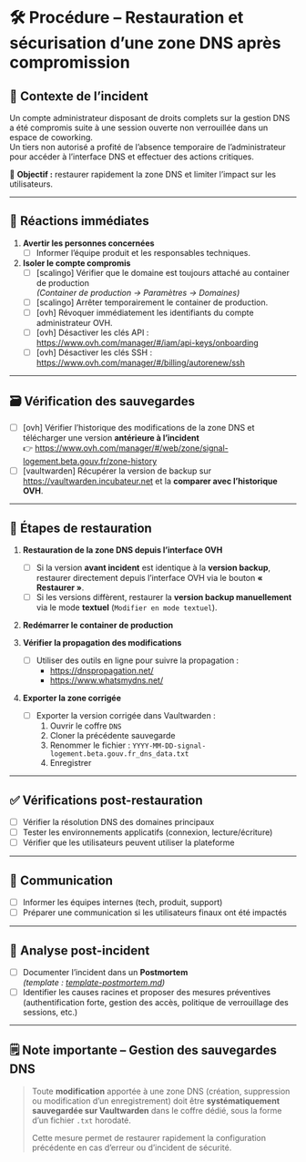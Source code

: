 # 🛠️ Procédure – Restauration et sécurisation d’une zone DNS après compromission

## 🧩 Contexte de l’incident

Un compte administrateur disposant de droits complets sur la gestion DNS a été compromis suite à une session ouverte non verrouillée dans un espace de coworking.  
Un tiers non autorisé a profité de l’absence temporaire de l’administrateur pour accéder à l’interface DNS et effectuer des actions critiques.

🎯 **Objectif :** restaurer rapidement la zone DNS et limiter l’impact sur les utilisateurs.

---

## 🚨 Réactions immédiates

1. **Avertir les personnes concernées**
    - [ ] Informer l’équipe produit et les responsables techniques.

2. **Isoler le compte compromis**
    - [ ] [scalingo] Vérifier que le domaine est toujours attaché au container de production  
      *(Container de production → Paramètres → Domaines)*
    - [ ] [scalingo] Arrêter temporairement le container de production.
    - [ ] [ovh] Révoquer immédiatement les identifiants du compte administrateur OVH.
    - [ ] [ovh] Désactiver les clés API : <https://www.ovh.com/manager/#/iam/api-keys/onboarding>
    - [ ] [ovh] Désactiver les clés SSH : <https://www.ovh.com/manager/#/billing/autorenew/ssh>

---

## 🗃️ Vérification des sauvegardes

- [ ] [ovh] Vérifier l’historique des modifications de la zone DNS et télécharger une version **antérieure à l’incident**  
  👉 <https://www.ovh.com/manager/#/web/zone/signal-logement.beta.gouv.fr/zone-history>
- [ ] [vaultwarden] Récupérer la version de backup sur <https://vaultwarden.incubateur.net> et la **comparer avec l’historique OVH**.

---

## 🔁 Étapes de restauration

1. **Restauration de la zone DNS depuis l’interface OVH**
    - [ ] Si la version **avant incident** est identique à la **version backup**, restaurer directement depuis l’interface OVH via le bouton **« Restaurer »**.
    - [ ] Si les versions diffèrent, restaurer la **version backup manuellement** via le mode **textuel** (`Modifier en mode textuel`).

2. **Redémarrer le container de production**

3. **Vérifier la propagation des modifications**
    - [ ] Utiliser des outils en ligne pour suivre la propagation :
        - <https://dnspropagation.net/>
        - <https://www.whatsmydns.net/>

4. **Exporter la zone corrigée**
    - [ ] Exporter la version corrigée dans Vaultwarden :
        1. Ouvrir le coffre `DNS`
        2. Cloner la précédente sauvegarde
        3. Renommer le fichier : `YYYY-MM-DD-signal-logement.beta.gouv.fr_dns_data.txt`
        4. Enregistrer

---

## ✅ Vérifications post-restauration

- [ ] Vérifier la résolution DNS des domaines principaux
- [ ] Tester les environnements applicatifs (connexion, lecture/écriture)
- [ ] Vérifier que les utilisateurs peuvent utiliser la plateforme

---

## 📣 Communication

- [ ] Informer les équipes internes (tech, produit, support)
- [ ] Préparer une communication si les utilisateurs finaux ont été impactés

---

## 🧠 Analyse post-incident

- [ ] Documenter l’incident dans un **Postmortem**  
  *(template : [template-postmortem.md](template-postmortem.md))*
- [ ] Identifier les causes racines et proposer des mesures préventives (authentification forte, gestion des accès, politique de verrouillage des sessions, etc.)

---

## 🗒️ Note importante – Gestion des sauvegardes DNS

> Toute **modification** apportée à une zone DNS (création, suppression ou modification d’un enregistrement) doit être **systématiquement sauvegardée sur Vaultwarden** dans le coffre dédié, sous la forme d’un fichier `.txt` horodaté.
>
> Cette mesure permet de restaurer rapidement la configuration précédente en cas d’erreur ou d’incident de sécurité.
